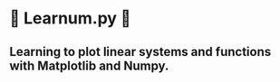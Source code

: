 # :dromedary_camel: Learnum.py :dromedary_camel:

## Learning to plot linear systems and functions with Matplotlib and Numpy.